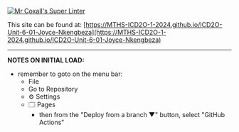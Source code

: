 [![Mr Coxall's Super Linter](https://github.com/MTHS-ICD2O-1-2024/ICD2O-Unit-6-01-Joyce-Nkengbeza/workflows/Mr%20Coxall's%20Super%20Linter/badge.svg)](https://github.com/MTHS-ICD2O-1-2024/ICD2O-Unit-6-01-Joyce-Nkengbeza/actions)


This site can be found at: [https://MTHS-ICD2O-1-2024.github.io/ICD2O-Unit-6-01-Joyce-Nkengbeza](https://MTHS-ICD2O-1-2024.github.io/ICD2O-Unit-6-01-Joyce-Nkengbeza)

---

**NOTES ON INITIAL LOAD:**
- remember to goto on the menu bar:
  - File
  - Go to Repository
  - ⚙ Settings
  - 🗔 Pages
    - then from the "Deploy from a branch ▼" button, select "GitHub Actions"

